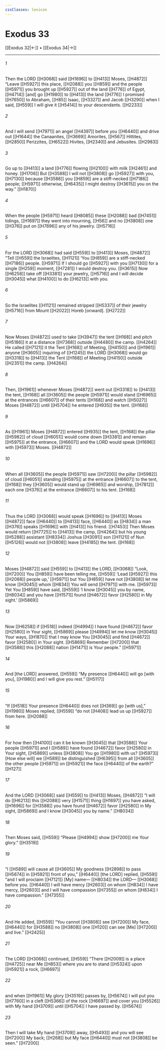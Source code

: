```yaml
---
cssClasses: lexicon
---
```


# Exodus 33

[[Exodus 32|←]] • [[Exodus 34|→]]

---

###### 1
Then the LORD [[H3068]] said [[H1696]] to [[H413]] Moses, [[H4872]] “Leave [[H5927]] this place, [[H2088]] you [[H859]] and the people [[H5971]] you brought up [[H5927]] out of the land [[H776]] of Egypt, [[H4714]] [and] go [[H1980]] to [[H413]] the land [[H776]] I promised [[H7650]] to Abraham, [[H85]] Isaac, [[H3327]] and Jacob [[H3290]] when I said, [[H559]] I will give it [[H5414]] to your descendants. [[H2233]]

###### 2
And I will send [[H7971]] an angel [[H4397]] before you [[H6440]] and drive out [[H1644]] the Canaanites, [[H3669]] Amorites, [[H567]] Hittites, [[H2850]] Perizzites, [[H6522]] Hivites, [[H2340]] and Jebusites. [[H2983]]

###### 3
Go up to [[H413]] a land [[H776]] flowing [[H2100]] with milk [[H2461]] and honey. [[H1706]] But [[H3588]] I will not [[H3808]] go [[H5927]] with you, [[H7130]] because [[H3588]] you [[H859]] are a stiff-necked [[H7186]] people; [[H5971]] otherwise, [[H6435]] I might destroy [[H3615]] you on the way.” [[H1870]]

###### 4
When the people [[H5971]] heard [[H8085]] these [[H2088]] bad [[H7451]] tidings, [[H1697]] they went into mourning, [[H56]] and no [[H3808]] one [[H376]] put on [[H7896]] any of his jewelry. [[H5716]]

###### 5
For the LORD [[H3068]] had said [[H559]] to [[H413]] Moses, [[H4872]] “Tell [[H559]] the Israelites, [[H1121]] ‘You [[H859]] are a stiff-necked [[H7186]] people. [[H5971]] If I should go [[H5927]] with you [[H7130]] for a single [[H259]] moment, [[H7281]] I would destroy you. [[H3615]] Now [[H6258]] take off [[H3381]] your jewelry, [[H5716]] and I will decide [[H3045]] what [[H4100]] to do [[H6213]] with you. 

###### 6
So the Israelites [[H1121]] remained stripped [[H5337]] of their jewelry [[H5716]] from Mount [[H2022]] Horeb [onward]. [[H2722]]

###### 7
Now Moses [[H4872]] used to take [[H3947]] the tent [[H168]] and pitch [[H5186]] it  at a distance [[H7368]] outside [[H4480]] the camp. [[H4264]] He called [[H7121]] it the Tent [[H168]] of Meeting, [[H4150]] and [[H1961]] anyone [[H3605]] inquiring of [[H1245]] the LORD [[H3068]] would go [[H3318]] to [[H413]] the Tent [[H168]] of Meeting [[H4150]] outside [[H2351]] the camp. [[H4264]]

###### 8
Then, [[H1961]] whenever Moses [[H4872]] went out [[H3318]] to [[H413]] the tent, [[H168]] all [[H3605]] the people [[H5971]] would stand [[H6965]] at the entrances [[H6607]] of their tents [[H168]] and watch [[H5027]] Moses [[H4872]] until [[H5704]] he entered [[H935]] the tent. [[H168]]

###### 9
As [[H1961]] Moses [[H4872]] entered [[H935]] the tent, [[H168]] the pillar [[H5982]] of cloud [[H6051]] would come down [[H3381]] and remain [[H5975]] at the entrance, [[H6607]] and the LORD would speak [[H1696]] with [[H5973]] Moses. [[H4872]]

###### 10
When all [[H3605]] the people [[H5971]] saw [[H7200]] the pillar [[H5982]] of cloud [[H6051]] standing [[H5975]] at the entrance [[H6607]] to the tent, [[H168]] they [[H3605]] would stand up [[H6965]] and worship, [[H7812]] each one [[H376]] at the entrance [[H6607]] to his tent. [[H168]]

###### 11
Thus the LORD [[H3068]] would speak [[H1696]] to [[H413]] Moses [[H4872]] face [[H6440]] to [[H413]] face, [[H6440]] as [[H834]] a man [[H376]] speaks [[H1696]] with [[H413]] his friend. [[H7453]] Then Moses would return [[H7725]] to [[H413]] the camp, [[H4264]] but his young [[H5288]] assistant [[H8334]] Joshua [[H3091]] son [[H1121]] of Nun [[H5126]] would not [[H3808]] leave [[H4185]] the tent. [[H168]]

###### 12
Moses [[H4872]] said [[H559]] to [[H413]] the LORD, [[H3068]] “Look, [[H7200]] You [[H859]] have been telling me, [[H559]] ‘Lead [[H5927]] this [[H2088]] people up,’ [[H5971]] but You [[H859]] have not [[H3808]] let me know [[H3045]] whom [[H834]] You will send [[H7971]] with me. [[H5973]] Yet You [[H859]] have said, [[H559]] ‘I know [[H3045]] you by name, [[H8034]] and you have [[H1571]] found [[H4672]] favor [[H2580]] in My sight.’ [[H5869]]

###### 13
Now [[H6258]] if [[H518]] indeed [[H4994]] I have found [[H4672]] favor [[H2580]] in Your sight, [[H5869]] please [[H4994]] let me know [[H3045]] Your ways, [[H1870]] that I may know You [[H3045]] and find [[H4672]] favor [[H2580]] in Your sight. [[H5869]] Remember [[H7200]] that [[H3588]] this [[H2088]] nation [[H1471]] is Your people.” [[H5971]]

###### 14
And [the LORD] answered, [[H559]] “My presence [[H6440]] will go [with you], [[H1980]] and I will give you rest.” [[H5117]]

###### 15
“If [[H518]] Your presence [[H6440]] does not [[H369]] go [with us],” [[H1980]] Moses replied, [[H559]] “do not [[H408]] lead us up [[H5927]] from here. [[H2088]]

###### 16
For how then [[H4100]] can it be known [[H3045]] that [[H3588]] Your people [[H5971]] and I [[H589]] have found [[H4672]] favor [[H2580]] in Your sight, [[H5869]] unless [[H3808]] You go [[H1980]] with us? [[H5973]] [How else will] we [[H589]] be distinguished [[H6395]] from all [[H3605]] the other people [[H5971]] on [[H5921]] the face [[H6440]] of the earth?” [[H127]]

###### 17
And the LORD [[H3068]] said [[H559]] to [[H413]] Moses, [[H4872]] “I will do [[H6213]] this [[H2088]] very [[H1571]] thing [[H1697]] you have asked, [[H1696]] for [[H3588]] you have found [[H4672]] favor [[H2580]] in My sight, [[H5869]] and I know [[H3045]] you by name.” [[H8034]]

###### 18
Then Moses said, [[H559]] “Please [[H4994]] show [[H7200]] me Your glory.” [[H3519]]

###### 19
“I [[H589]] will cause all [[H3605]] My goodness [[H2898]] to pass [[H5674]] in [[H5921]] front of you,” [[H6440]] [the LORD] replied, [[H559]] “and I will proclaim [[H7121]] [My] name— [[H8034]] the LORD— [[H3068]] before you. [[H6440]] I will have mercy [[H2603]] on whom [[H834]] I have mercy, [[H2603]] and I will have compassion [[H7355]] on whom [[H834]] I have compassion.” [[H7355]]

###### 20
And He added, [[H559]] “You cannot [[H3808]] see [[H7200]] My face, [[H6440]] for [[H3588]] no [[H3808]] one [[H120]] can see [Me] [[H7200]] and live.” [[H2425]]

###### 21
The LORD [[H3068]] continued, [[H559]] “There [[H2009]] is a place [[H4725]] near Me [[H853]] where you are to stand [[H5324]] upon [[H5921]] a rock, [[H6697]]

###### 22
and when [[H1961]] My glory [[H3519]] passes by, [[H5674]] I will put you [[H7760]] in a cleft [[H5366]] of the rock [[H6697]] and cover you [[H5526]] with My hand [[H3709]] until [[H5704]] I have passed by. [[H5674]]

###### 23
Then I will take My hand [[H3709]] away, [[H5493]] and you will see [[H7200]] My back; [[H268]] but My face [[H6440]] must not [[H3808]] be seen.” [[H7200]]

